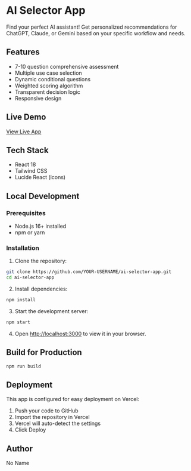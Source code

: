 # AI Selector App

Find your perfect AI assistant! Get personalized recommendations for ChatGPT, Claude, or Gemini based on your specific workflow and needs.

## Features

- 7-10 question comprehensive assessment
- Multiple use case selection
- Dynamic conditional questions
- Weighted scoring algorithm
- Transparent decision logic
- Responsive design

## Live Demo

[View Live App](https://your-app.vercel.app)

## Tech Stack

- React 18
- Tailwind CSS
- Lucide React (icons)

## Local Development

### Prerequisites

- Node.js 16+ installed
- npm or yarn

### Installation

1. Clone the repository:
```bash
git clone https://github.com/YOUR-USERNAME/ai-selector-app.git
cd ai-selector-app
```

2. Install dependencies:
```bash
npm install
```

3. Start the development server:
```bash
npm start
```

4. Open [http://localhost:3000](http://localhost:3000) to view it in your browser.

## Build for Production
```bash
npm run build
```

## Deployment

This app is configured for easy deployment on Vercel:

1. Push your code to GitHub
2. Import the repository in Vercel
3. Vercel will auto-detect the settings
4. Click Deploy


## Author

No Name